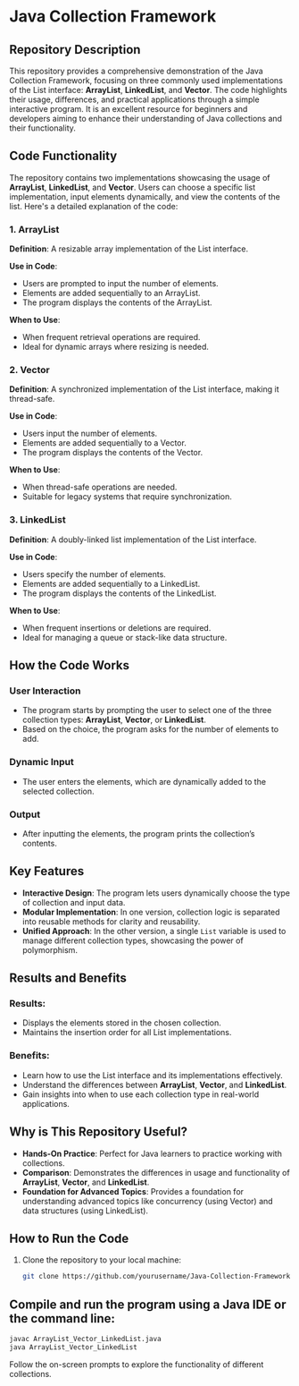 

# Java Collection Framework

## Repository Description

This repository provides a comprehensive demonstration of the Java Collection Framework, focusing on three commonly used implementations of the List interface: **ArrayList**, **LinkedList**, and **Vector**. The code highlights their usage, differences, and practical applications through a simple interactive program. It is an excellent resource for beginners and developers aiming to enhance their understanding of Java collections and their functionality.

## Code Functionality

The repository contains two implementations showcasing the usage of **ArrayList**, **LinkedList**, and **Vector**. Users can choose a specific list implementation, input elements dynamically, and view the contents of the list. Here's a detailed explanation of the code:

### 1. ArrayList

**Definition**: A resizable array implementation of the List interface.

**Use in Code**:
- Users are prompted to input the number of elements.
- Elements are added sequentially to an ArrayList.
- The program displays the contents of the ArrayList.

**When to Use**:
- When frequent retrieval operations are required.
- Ideal for dynamic arrays where resizing is needed.

### 2. Vector

**Definition**: A synchronized implementation of the List interface, making it thread-safe.

**Use in Code**:
- Users input the number of elements.
- Elements are added sequentially to a Vector.
- The program displays the contents of the Vector.

**When to Use**:
- When thread-safe operations are needed.
- Suitable for legacy systems that require synchronization.

### 3. LinkedList

**Definition**: A doubly-linked list implementation of the List interface.

**Use in Code**:
- Users specify the number of elements.
- Elements are added sequentially to a LinkedList.
- The program displays the contents of the LinkedList.

**When to Use**:
- When frequent insertions or deletions are required.
- Ideal for managing a queue or stack-like data structure.

## How the Code Works

### User Interaction
- The program starts by prompting the user to select one of the three collection types: **ArrayList**, **Vector**, or **LinkedList**.
- Based on the choice, the program asks for the number of elements to add.

### Dynamic Input
- The user enters the elements, which are dynamically added to the selected collection.

### Output
- After inputting the elements, the program prints the collection’s contents.

## Key Features

- **Interactive Design**: The program lets users dynamically choose the type of collection and input data.
- **Modular Implementation**: In one version, collection logic is separated into reusable methods for clarity and reusability.
- **Unified Approach**: In the other version, a single `List` variable is used to manage different collection types, showcasing the power of polymorphism.

## Results and Benefits

### Results:
- Displays the elements stored in the chosen collection.
- Maintains the insertion order for all List implementations.

### Benefits:
- Learn how to use the List interface and its implementations effectively.
- Understand the differences between **ArrayList**, **Vector**, and **LinkedList**.
- Gain insights into when to use each collection type in real-world applications.

## Why is This Repository Useful?

- **Hands-On Practice**: Perfect for Java learners to practice working with collections.
- **Comparison**: Demonstrates the differences in usage and functionality of **ArrayList**, **Vector**, and **LinkedList**.
- **Foundation for Advanced Topics**: Provides a foundation for understanding advanced topics like concurrency (using Vector) and data structures (using LinkedList).

## How to Run the Code

1. Clone the repository to your local machine:
   ```bash
   git clone https://github.com/yourusername/Java-Collection-Framework.git

## Compile and run the program using a Java IDE or the command line:
```bash
javac ArrayList_Vector_LinkedList.java
java ArrayList_Vector_LinkedList
```
Follow the on-screen prompts to explore the functionality of different collections.
